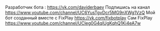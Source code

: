 Разработчик бота  : https://vk.com/daviderbaev
Подпишись на канал https://www.youtube.com/channel/UC6YusTgvDcr5MG9nXWg1VzQ
Мой бот созданный вместе с FixPlay https://vk.com/fixbotplay
Сам FixPlay https://www.youtube.com/channel/UCleg0G4qlUgKqhQ1Ki4eA7w